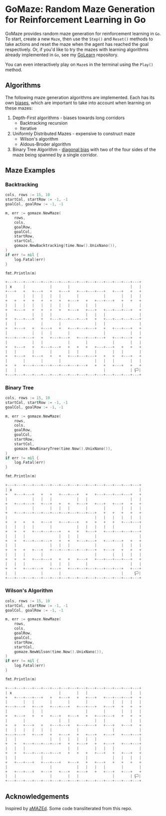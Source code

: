 # GoMaze: Random Maze Generation for Reinforcement Learning in Go

GoMaze provides random maze generation for reinforcement learning in `Go`.
To start, create a new `Maze`, then use the `Step()` and `Reset()` methods
to take actions and reset the maze when the agent has reached the goal
respectively. Or, if you'd like to try the mazes with learning algorithms
already implemented in `Go`, see my [GoLearn](https://github.com/samuelfneumann/GoLearn)
repository.

You can even interactively play on `Maze`s in the terminal using the
`Play()` method.

## Algorithms

The following maze generation algorithms are implemented. Each has its
own [biases](https://en.wikipedia.org/wiki/Maze_generation_algorithm),
which are important to take into account when learning on  these mazes:

1. Depth-First algorithms - biases towards long corridors
    * Backtracking recursion
    * Iterative
2. Uniformly Distributed Mazes - expensive to construct maze
    * Wilson's algorithm
    * Aldous-Broder algorithm
3. Binary Tree Algorithm - [diagonal bias](http://weblog.jamisbuck.org/2011/2/1/maze-generation-binary-tree-algorithm) with
two of the four sides of the maze being spanned by a single corridor.

## Maze Examples

### Backtracking

```go
cols, rows := 15, 10
startCol, startRow := -1, -1
goalCol, goalRow := -1, -1

m, err := gomaze.NewMaze(
    rows,
    cols,
    goalRow,
    goalCol,
    startRow,
    startCol,
    gomaze.NewBacktracking(time.Now().UnixNano()),
)
if err != nil {
    log.Fatal(err)
}

fmt.Println(m)

+---+---+---+---+---+---+---+---+---+---+---+---+---+---+---+
| x     |           |       |                           |   |
+---+   +   +---+   +   +---+   +---+---+---+   +---+   +   +
|       |   |   |   |   |       |           |       |   |   |
+   +   +   +   +   +   +   +---+   +   +---+---+   +   +   +
|   |   |   |   |   |   |   |       |   |           |       |
+   +---+   +   +   +   +   +---+   +---+   +---+---+---+   +
|           |   |   |               |   |   |               |
+   +---+---+   +   +---+---+---+---+   +   +---+---+---+---+
|   |           |       |               |   |               |
+   +---+   +   +---+   +   +---+---+---+   +   +---+---+   +
|           |   |   |       |               |           |   |
+---+---+---+   +   +---+---+   +---+---+---+   +---+---+   +
|           |   |           |       |           |       |   |
+   +---+   +   +---+---+   +   +   +   +---+---+   +   +   +
|   |       |       |       |   |       |       |   |       |
+   +---+   +---+   +   +   +---+---+---+   +   +   +---+   +
|       |       |       |               |   |   |       |   |
+   +   +---+---+---+---+---+---+---+   +   +   +---+   +   +
|   |                                       |           | 🏳|
+---+---+---+---+---+---+---+---+---+---+---+---+---+---+---+
```

### Binary Tree

```go
cols, rows := 15, 10
startCol, startRow := -1, -1
goalCol, goalRow := -1, -1

m, err := gomaze.NewMaze(
    rows,
    cols,
    goalRow,
    goalCol,
    startRow,
    startCol,
    gomaze.NewBinaryTree(time.Now().UnixNano()),
)
if err != nil {
    log.Fatal(err)
}

fmt.Println(m)

+---+---+---+---+---+---+---+---+---+---+---+---+---+---+---+
| x                                                         |
+   +---+---+   +   +   +---+---+   +   +---+---+---+---+   +
|           |   |   |           |   |                   |   |
+   +---+---+   +---+   +   +   +---+   +---+   +---+   +   +
|           |       |   |   |       |       |       |   |   |
+   +---+---+---+---+---+---+---+---+---+   +   +   +   +   +
|                                       |   |   |   |   |   |
+   +   +   +   +---+   +---+---+   +   +   +   +   +---+---+
|   |   |   |       |           |   |   |   |   |           |
+   +   +   +---+---+---+   +   +   +---+   +---+---+---+---+
|   |   |               |   |   |       |                   |
+   +   +---+---+---+   +   +   +---+---+   +---+---+   +   +
|   |               |   |   |           |           |   |   |
+   +   +   +---+   +---+---+---+---+---+   +---+   +   +   +
|   |   |       |                       |       |   |   |   |
+   +   +   +---+---+   +   +   +---+   +---+---+---+---+   +
|   |   |           |   |   |       |                   |   |
+   +   +---+---+   +---+   +---+---+---+---+---+---+   +---+
|   |           |       |                           |     🏳|
+---+---+---+---+---+---+---+---+---+---+---+---+---+---+---+
```

### Wilson's Algorithm

```go
cols, rows := 15, 10
startCol, startRow := -1, -1
goalCol, goalRow := -1, -1

m, err := gomaze.NewMaze(
    rows,
    cols,
    goalRow,
    goalCol,
    startRow,
    startCol,
    gomaze.NewWilson(time.Now().UnixNano()),
)
if err != nil {
    log.Fatal(err)
}

fmt.Println(m)

+---+---+---+---+---+---+---+---+---+---+---+---+---+---+---+
| x                     |       |   |                   |   |
+   +---+---+---+   +   +---+   +   +---+   +---+---+---+   +
|       |   |       |       |       |           |   |   |   |
+---+---+   +---+   +---+---+   +---+---+   +---+   +   +   +
|           |   |                   |       |       |   |   |
+   +---+   +   +   +---+   +---+   +   +---+---+   +   +   +
|       |               |   |           |   |           |   |
+   +   +---+   +   +---+---+   +---+---+   +---+   +---+   +
|   |   |   |   |   |           |               |           |
+---+---+   +---+   +   +---+   +   +---+   +---+   +---+---+
|   |               |   |   |   |   |   |                   |
+   +   +---+---+---+---+   +   +---+   +   +---+   +---+---+
|   |   |                   |   |       |   |   |           |
+   +   +---+---+---+---+   +   +   +   +---+   +   +---+   +
|   |           |                   |           |   |   |   |
+   +---+---+   +---+---+   +---+   +   +---+   +   +   +   +
|                   |           |   |   |   |       |       |
+   +---+---+   +---+   +---+   +---+   +   +---+   +---+   +
|   |               |       |   |               |       | 🏳|
+---+---+---+---+---+---+---+---+---+---+---+---+---+---+---+
```

## Acknowledgements

Inspired by [aMAZEd](https://github.com/gnmathur/aMAZEd). Some code transliterated
from this repo.
